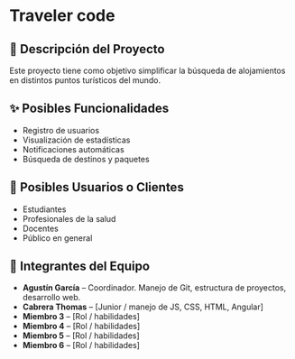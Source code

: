 # Traveler code 

## 🧩 Descripción del Proyecto
Este proyecto tiene como objetivo simplificar la búsqueda de alojamientos en distintos puntos turísticos del mundo.

## ✨ Posibles Funcionalidades
- Registro de usuarios
- Visualización de estadísticas
- Notificaciones automáticas
- Búsqueda de destinos y paquetes
  

## 🎯 Posibles Usuarios o Clientes
- Estudiantes
- Profesionales de la salud
- Docentes
- Público en general

## 👥 Integrantes del Equipo
- **Agustín García** –  Coordinador. Manejo de Git, estructura de proyectos, desarrollo web.
- **Cabrera Thomas** –  [Junior / manejo de JS, CSS, HTML, Angular]
- **Miembro 3** –  [Rol / habilidades]
- **Miembro 4** –  [Rol / habilidades]
- **Miembro 5** –  [Rol / habilidades]
- **Miembro 6** –  [Rol / habilidades]

